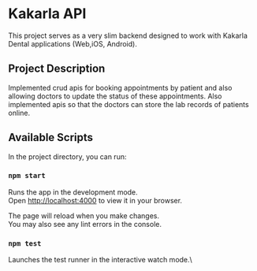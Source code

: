 # Kakarla API

This project serves as a very slim backend designed to work with Kakarla Dental applications (Web,iOS, Android).

## Project Description

Implemented crud apis for booking appointments by patient and also allowing doctors to update the status of these appointments. Also implemented apis so that the 
doctors can store the lab records of patients online.

## Available Scripts

In the project directory, you can run:

### `npm start`

Runs the app in the development mode.\
Open [http://localhost:4000](http://localhost:4000) to view it in your browser.

The page will reload when you make changes.\
You may also see any lint errors in the console.

### `npm test`

Launches the test runner in the interactive watch mode.\


